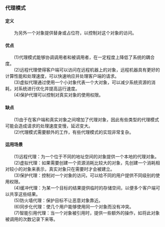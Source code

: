 ### 代理模式

#### 定义

&emsp;&emsp;为另外一个对象提供替身或占位符，以控制对这个对象的访问。  

#### 优点

&emsp;&emsp;(1)代理模式能够协调调用者和被调用者，在一定程度上降低了系统的耦合度。  
&emsp;&emsp;(2)远程代理使得客户端可以访问在远程机器上的对象，远程机器具有更好的计算性能和处理速度，可以快速响应并处理客户端的请求。  
&emsp;&emsp;(3)虚拟代理通过使用一个小对象代表一个大对象，可以减少系统资源的消耗，对系统进行优化并提高运行速度。  
&emsp;&emsp;(4)保护代理可以控制对真实对象的使用权限。  

#### 缺点

&emsp;&emsp;(1)由于在客户端和真实对象之间增加了代理对象，因此有些类型的代理模式可能会造成请求的处理速度变慢，延迟变大。  
&emsp;&emsp;(2)代理模式需要额外的工作，有些代理模式的实现非常复杂。  

#### 运用场景

&emsp;&emsp;(1)远程代理：为一个位于不同的地址空间的对象提供一个本地的代理对象。  
&emsp;&emsp;(2)虚拟代理：如果需要创建一个资源消耗比较大的对象，先创建一个消耗相对较小的对象来表示，真实对象只在需要时才会被建立。  
&emsp;&emsp;(3)保护代理：控制对一个对象的访问，可以给不同的用户提供不同级别的使用权限。  
&emsp;&emsp;(4)缓冲代理：为某一个目标的结果提供临时的存储空间，以便多个客户端可以共享这些结果。  
&emsp;&emsp;(5)防火墙代理：保护目标不让恶意对象靠近。  
&emsp;&emsp;(6)同步化代理：使几个用户能够使用同一个对象而没有冲突。  
&emsp;&emsp;(7)智能引用代理：当一个对象被引用时，提供一些额外的操作，如将此对象被调用的次数记录下来等。